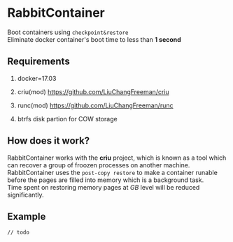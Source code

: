 # RabbitContainer
Boot containers using `checkpoint&restore`    
Eliminate docker container's boot time to less than **1 second**  

## Requirements  

1. docker=17.03
2. criu(mod)    https://github.com/LiuChangFreeman/criu
     
3. runc(mod)  https://github.com/LiuChangFreeman/runc
4. btrfs disk partion for COW storage  

## How does it work?

RabbitContainer works with the **criu** project, which is known as a tool which can recover a group of froozen processes on another machine.   
RabbitContainer uses the `post-copy restore` to make a container runable before the pages are filled into memory which is a background task.  
Time spent on restoring memory pages at *GB* level will be reduced significantly.  

## Example  
```bash
// todo
```